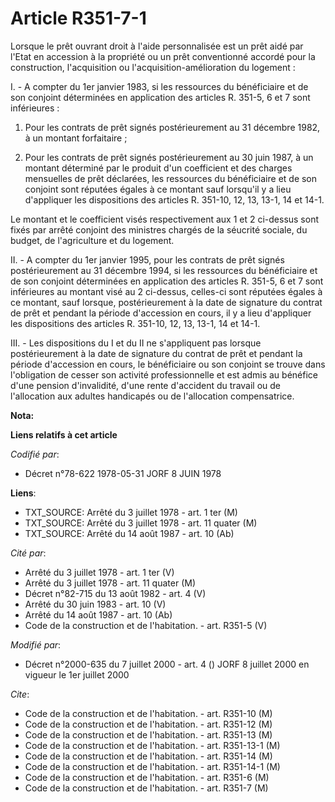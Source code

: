 # Article R351-7-1

Lorsque le prêt ouvrant droit à l'aide personnalisée est un prêt aidé par l'Etat en accession à la propriété ou un prêt
conventionné accordé pour la construction, l'acquisition ou l'acquisition-amélioration du logement :

I. - A compter du 1er janvier 1983, si les ressources du bénéficiaire et de son conjoint déterminées en application des
articles R. 351-5, 6 et 7 sont inférieures :

1. Pour les contrats de prêt signés postérieurement au 31 décembre 1982, à un montant forfaitaire ;

2. Pour les contrats de prêt signés postérieurement au 30 juin 1987, à un montant déterminé par le produit d'un coefficient
et des charges mensuelles de prêt déclarées, les ressources du bénéficiaire et de son conjoint sont réputées égales à ce
montant sauf lorsqu'il y a lieu d'appliquer les dispositions des articles R. 351-10, 12, 13, 13-1, 14 et 14-1.

Le montant et le coefficient visés respectivement aux 1 et 2 ci-dessus sont fixés par arrêté conjoint des ministres chargés
de la séucrité sociale, du budget, de l'agriculture et du logement.

II. - A compter du 1er janvier 1995, pour les contrats de prêt signés postérieurement au 31 décembre 1994, si les ressources
du bénéficiaire et de son conjoint déterminées en application des articles R. 351-5, 6 et 7 sont inférieures au montant visé
au 2 ci-dessus, celles-ci sont réputées égales à ce montant, sauf lorsque, postérieurement à la date de signature du contrat
de prêt et pendant la période d'accession en cours, il y a lieu d'appliquer les dispositions des articles R. 351-10, 12, 13,
13-1, 14 et 14-1.

III. - Les dispositions du I et du II ne s'appliquent pas lorsque postérieurement à la date de signature du contrat de prêt
et pendant la période d'accession en cours, le bénéficiaire ou son conjoint se trouve dans l'obligation de cesser son
activité professionnelle et est admis au bénéfice d'une pension d'invalidité, d'une rente d'accident du travail ou de
l'allocation aux adultes handicapés ou de l'allocation compensatrice.

**Nota:**



**Liens relatifs à cet article**

_Codifié par_:

  - Décret n°78-622 1978-05-31 JORF 8 JUIN 1978

**Liens**:

  - TXT_SOURCE: Arrêté du 3 juillet 1978 - art. 1 ter (M)
  - TXT_SOURCE: Arrêté du 3 juillet 1978 - art. 11 quater (M)
  - TXT_SOURCE: Arrêté du 14 août 1987 - art. 10 (Ab)

_Cité par_:

  - Arrêté du 3 juillet 1978 - art. 1 ter (V)
  - Arrêté du 3 juillet 1978 - art. 11 quater (M)
  - Décret n°82-715 du 13 août 1982 - art. 4 (V)
  - Arrêté du 30 juin 1983 - art. 10 (V)
  - Arrêté du 14 août 1987 - art. 10 (Ab)
  - Code de la construction et de l'habitation. - art. R351-5 (V)

_Modifié par_:

  - Décret n°2000-635 du 7 juillet 2000 - art. 4 () JORF 8 juillet 2000 en vigueur le 1er juillet 2000

_Cite_:

  - Code de la construction et de l'habitation. - art. R351-10 (M)
  - Code de la construction et de l'habitation. - art. R351-12 (M)
  - Code de la construction et de l'habitation. - art. R351-13 (M)
  - Code de la construction et de l'habitation. - art. R351-13-1 (M)
  - Code de la construction et de l'habitation. - art. R351-14 (M)
  - Code de la construction et de l'habitation. - art. R351-14-1 (M)
  - Code de la construction et de l'habitation. - art. R351-6 (M)
  - Code de la construction et de l'habitation. - art. R351-7 (M)
